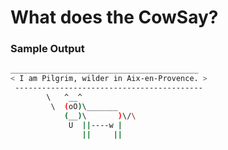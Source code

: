 # What does the CowSay?

### Sample Output

```bash
__________________________________________
< I am Pilgrim, wilder in Aix-en-Provence. >
 ------------------------------------------
        \   ^__^
         \  (oO)\_______
            (__)\       )\/\
             U  ||----w |
                ||     ||

```
